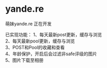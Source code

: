 # yande.re
萌妹yande.re 正在开发


已实现功能：
  1、每天最新post更新，缓存与浏览</br>
  2、每天最新pool更新，缓存与浏览</br>
  3、POST和Pool的收藏和查看</br>
  4、年龄保护，开启后会过滤非safe评级的图片</br>
  5、图片下载至相册</br>
